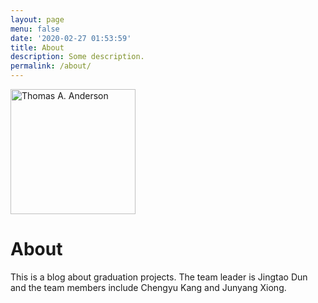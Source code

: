 ```yaml
---
layout: page
menu: false
date: '2020-02-27 01:53:59'
title: About
description: Some description.
permalink: /about/
---
```


<img class="img-rounded" src="/assets/img/uploads/profile.png" alt="Thomas A. Anderson" width="200">

# About
 This is a blog about graduation projects. The team leader is Jingtao Dun and the team members include Chengyu Kang and Junyang Xiong.
